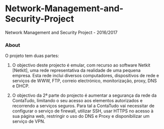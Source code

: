 # Network-Management-and-Security-Project
Network Management and Security Project - 2016/2017

### About

O projeto tem duas partes:

  1.  O objectivo deste projecto é emular, com recurso ao software Netkit [Netkit], uma rede representativa da realidade de uma pequena empresa. Esta rede inclui diversos computadores, dispositivos de rede e serviços de WWW, FTP, correio electrónico, monitorização, proxy, DNS e DHCP. 
  
  2. O objectivo da 2ª parte do projecto é aumentar a segurança da rede da ContaTudo, limitando o seu acesso aos elementos autorizados e recorrendo a serviços seguros. Para tal a ContaTudo vai necessitar de configurar o serviço de firewall, utilizar SSH, usar HTTPS no acesso à sua página web, restringir o uso do DNS e Proxy e disponibilizar um serviço de VPN.
  
  
  
